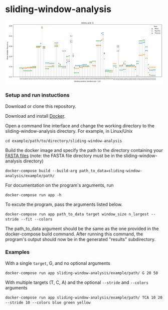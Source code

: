# sliding-window-analysis

![Example plot](/example_plot.png)

### Setup and run instuctions

Download or clone this repository.

Download and install [Docker](https://www.docker.com/products/docker-desktop).

Open a command line interface and change the working directory to the sliding-window-analysis directory. For example, in Linux/Unix

    cd example/path/to/directory/sliding-window-analysis

Build the docker image and specify the path to the directory containing your [FASTA files](https://en.wikipedia.org/wiki/FASTA_format) (note: the FASTA file directory must be in the sliding-window-analysis directory)

    docker-compose build --build-arg path_to_data=sliding-window-analysis/example/path/

For documentation on the program's arguments, run

    docker-compose run app -h

To excute the program, pass the arguments listed below.

    docker-compose run app path_to_data target window_size n_largest --stride --fit --colors

The path_to_data argument should be the same as the one provided in the docker-compose build command. After running this command, the program's output should now be in the generated "results" subdirectory.

### Examples

With a single `target`, G, and no optional arguments

    docker-compose run app sliding-window-analysis/example/path/ G 20 50

With multiple targets (T, C, A) and the optional `--stride` and `--colors` arguments

    docker-compose run app sliding-window-analysis/example/path/ TCA 10 20 --stride 10 --colors blue green yellow
